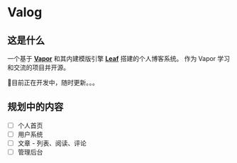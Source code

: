 # Valog

## 这是什么

一个基于 [**Vapor**](https://vapor.codes/) 和其内建模版引擎 [**Leaf**](https://github.com/vapor/leaf) 搭建的个人博客系统。
作为 Vapor 学习和交流的项目并开源。

🚧目前正在开发中，随时更新。。。

## 规划中的内容

- [ ] 个人首页
- [ ] 用户系统
- [ ] 文章 - 列表、阅读、评论
- [ ] 管理后台
